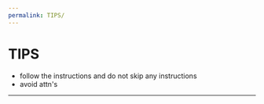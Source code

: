 ```yaml
---
permalink: TIPS/
---
```


# TIPS

* follow the instructions and do not skip any instructions 
* avoid attn's
<hr>

